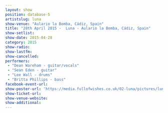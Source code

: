 ```yaml
---
layout: show
position: database-5
artistslug: luna
show-venue: "Aulario la Bomba, Cádiz, Spain"
title: "28th April 2015 -  Luna - Aulario la Bomba, Cádiz, Spain"
show-setlist:
show-date: 2015-04-28
category: 2015
show-radio:
show-lastfm:
show-cancelled:
performers:
 - "Dean Wareham - guitar/vocals"
 - "Sean Eden - guitar"
 - "Lee Wall - drums"
 - "Britta Phillips - bass"
facebook-event-url:
show-poster-url: 'https://media.fullofwishes.co.uk/02-luna/pictures/luna-tour-spain-2015.jpg'
show-ticket-url:
show-venue-website:
show-additional:
---
```

